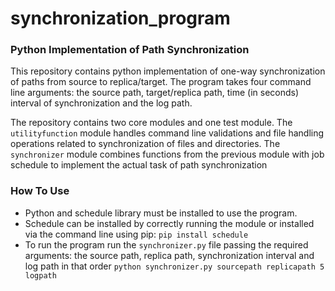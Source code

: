 # synchronization_program

### Python Implementation of Path Synchronization 

This repository contains python implementation of one-way synchronization of paths from source to replica/target. The program takes four command line
arguments: the source path, target/replica path, time (in seconds) interval of synchronization  and the log path.

The repository contains two core modules and one test module. The `utilityfunction` module handles command line validations and file handling operations related to
synchronization of files and directories. The `synchronizer` module combines functions from the previous module with job schedule to implement the actual task
of path synchronization

### How To Use
- Python and schedule library must be installed to use the program. 
- Schedule can be installed by correctly running the module or installed via the command line using pip: `pip install schedule`
- To run the program run the `synchronizer.py` file passing the required arguments: the source path, replica path, synchronization interval and log path in that order
`python synchronizer.py sourcepath replicapath 5 logpath `
